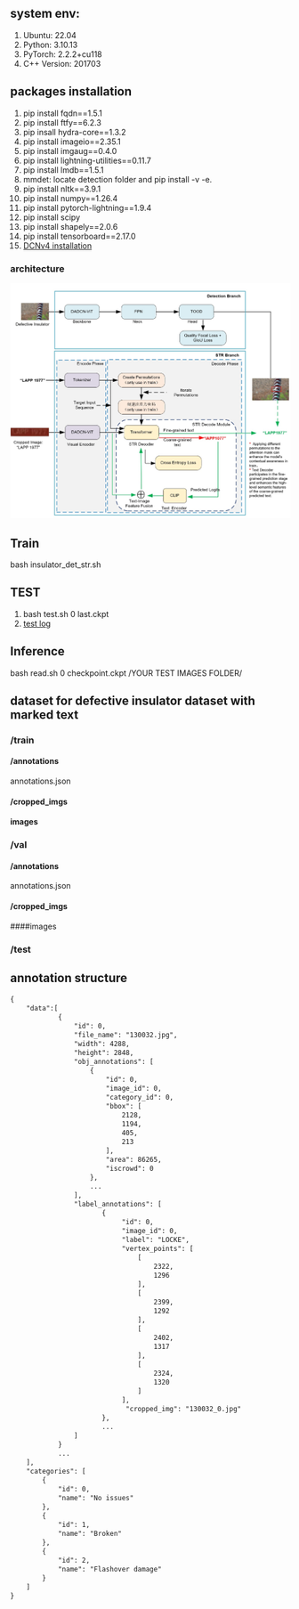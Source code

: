 ## system env:
1. Ubuntu: 22.04 
2. Python: 3.10.13
3. PyTorch: 2.2.2+cu118
4. C++ Version: 201703

## packages installation
1. pip install fqdn==1.5.1
2. pip install ftfy==6.2.3
3. pip insall hydra-core==1.3.2
4. pip install imageio==2.35.1
5. pip install imgaug==0.4.0
6. pip install lightning-utilities==0.11.7
7. pip install lmdb==1.5.1
8. mmdet: locate detection folder and pip install -v -e.
9. pip install nltk==3.9.1
10. pip install numpy==1.26.4
11. pip install pytorch-lightning==1.9.4
12. pip install scipy
13. pip install shapely==2.0.6
14. pip install tensorboard==2.17.0
15. [DCNv4 installation](../../classification/README.md)

### architecture
![architecture](../insulator_detection/result/archi.jpg)

## Train
bash insulator_det_str.sh

## TEST
1. bash test.sh 0 last.ckpt
2. [test log](../insulator_detection/result/test.txt)


## Inference
bash read.sh 0 checkpoint.ckpt /YOUR TEST IMAGES FOLDER/

## dataset for defective insulator dataset with marked text 
### /train
#### /annotations
 annotations.json
#### /cropped_imgs
#### images
### /val
#### /annotations
annotations.json
#### /cropped_imgs
####images
### /test

## annotation structure
```annotation structure
{
    "data":[
            {
                "id": 0,
                "file_name": "130032.jpg",
                "width": 4288,
                "height": 2848,
                "obj_annotations": [
                    {
                        "id": 0,
                        "image_id": 0,
                        "category_id": 0,
                        "bbox": [
                            2128,
                            1194,
                            405,
                            213
                        ],
                        "area": 86265,
                        "iscrowd": 0
                    },
                    ...
                ],
                "label_annotations": [
                       {
                            "id": 0,
                            "image_id": 0,
                            "label": "LOCKE",
                            "vertex_points": [
                                [
                                    2322,
                                    1296
                                ],
                                [
                                    2399,
                                    1292
                                ],
                                [
                                    2402,
                                    1317
                                ],
                                [
                                    2324,
                                    1320
                                ]
                            ],
                             "cropped_img": "130032_0.jpg"
                       },
                       ...
                ]
            }
            ...         
    ],
    "categories": [
        {
            "id": 0,
            "name": "No issues"
        },
        {
            "id": 1,
            "name": "Broken"
        },
        {
            "id": 2,
            "name": "Flashover damage"
        }
    ]
}
```

